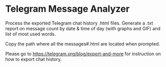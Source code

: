 # Telegram Message Analyzer
Process the exported Telegram chat history .html files.
Generate a .txt report on message count by date &amp; time of day (with graphs and GIF) and list of most used words.

Copy the path where all the messages#.html are located when prompted.

Please go to https://telegram.org/blog/export-and-more for instruction on how to export chat history.
